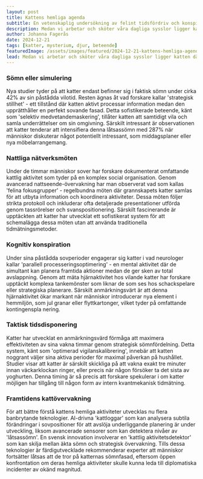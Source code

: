 ```yaml
---
layout: post
title: Kattens hemliga agenda
subtitle: En vetenskaplig undersökning av felint tidsfördriv och konspirationer
description: Medan vi arbetar och sköter våra dagliga sysslor ligger katten där och till synes sover. Men vad pågår egentligen bakom dessa till synes avslappnade morrhår? En djupdykning i kattens mystiska vila.
author: Johanna Fagerås
date: 2024-12-21
tags: [katter, mysterium, djur, beteende]
featuredImage: /assets/images/featured/2024-12-21-kattens-hemliga-agenda.jpeg
lead: Medan vi arbetar och sköter våra dagliga sysslor ligger katten där och till synes sover. Men vad pågår egentligen bakom dessa till synes avslappnade morrhår? En djupdykning i kattens mystiska vila.
---
```


### Sömn eller simulering

Nya studier tyder på att katter endast befinner sig i faktisk sömn under cirka 42% av sin påstådda vilotid. Resten ägnas åt vad forskare kallar 'strategisk stillhet' - ett tillstånd där katten aktivt processar information medan den upprätthåller en perfekt sovande fasad. Detta sofistikerade beteende, känt som 'selektiv medvetandemaskering', tillåter katten att samtidigt vila och samla underrättelser om sin omgivning. Särskilt intressant är observationen att katter tenderar att intensifiera denna låtsassömn med 287% när människor diskuterar något potentiellt intressant, som middagsplaner eller nya möbelarrangemang.

### Nattliga nätverksmöten

Under de timmar människor sover har forskare dokumenterat omfattande kattlig aktivitet som tyder på en komplex social organisation. Genom avancerad nattseende-övervakning har man observerat vad som kallas 'felina fokusgrupper' - regelbundna möten där grannskapets katter samlas för att utbyta information och koordinera aktiviteter. Dessa möten följer strikta protokoll och inkluderar ofta detaljerade presentationer utförda genom tassrörelser och svanspositionering. Särskilt fascinerande är upptäckten att katter har utvecklat ett sofistikerat system för att schemalägga dessa möten utan att använda traditionella tidmätningsmetoder.

### Kognitiv konspiration

Under sina påstådda sovperioder engagerar sig katter i vad neurologer kallar 'parallell processeringsoptimering' - en mental aktivitet där de simultant kan planera framtida aktioner medan de ger sken av total avslappning. Genom att mäta hjärnaktivitet hos vilande katter har forskare upptäckt komplexa tankemönster som liknar de som ses hos schackspelare eller strategiska planerare. Särskilt anmärkningsvärt är att denna hjärnaktivitet ökar markant när människor introducerar nya element i hemmiljön, som jul granar eller flyttkartonger, vilket tyder på omfattande kontingenspla nering.

### Taktisk tidsdisponering

Katter har utvecklat en anmärkningsvärd förmåga att maximera effektiviteten av sina vakna timmar genom strategisk sömnfördelning. Detta system, känt som 'optimerad vigilanskalibrering', innebär att katten noggrant väljer sina aktiva perioder för maximal påverkan på hushållet. Studier visar att katter är särskilt skickliga på att vakna exakt tre minuter innan väckarklockan ringer, eller precis när någon försöker ta det sista av yoghurten. Denna timing är så precis att forskare spekulerar i om katter möjligen har tillgång till någon form av intern kvantmekanisk tidmätning.

### Framtidens kattövervakning

För att bättre förstå kattens hemliga aktiviteter utvecklas nu flera banbrytande teknologier. AI-drivna 'kattloggar' som kan analysera subtila förändringar i sovpositioner för att avslöja underliggande planering är under utveckling, liksom avancerade sensorer som kan detektera nivåer av 'låtsassömn'. En svensk innovation involverar en 'kattlig aktivitetsdetektor' som kan skilja mellan äkta sömn och strategisk övervakning. Tills dessa teknologier är färdigutvecklade rekommenderar experter att människor fortsätter låtsas att de tror på katternas sömnfasad, eftersom öppen konfrontation om deras hemliga aktiviteter skulle kunna leda till diplomatiska incidenter av okänd magnitud.
